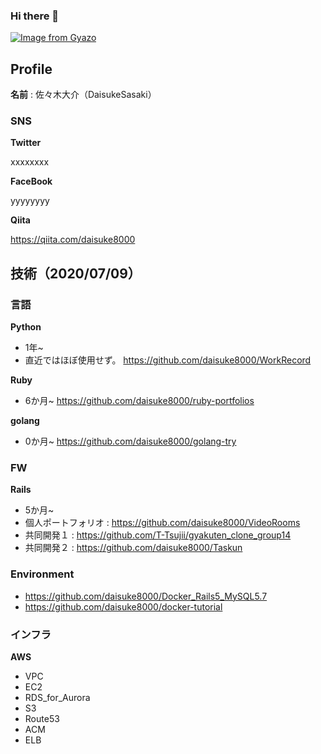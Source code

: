 ### Hi there 👋

[![Image from Gyazo](https://i.gyazo.com/d011b7212eda15ce579fd809522bf5bf.jpg)](https://gyazo.com/d011b7212eda15ce579fd809522bf5bf)

## Profile
**名前** : 佐々木大介（DaisukeSasaki）

### SNS
**Twitter**

xxxxxxxx

**FaceBook**

yyyyyyyy

**Qiita**

https://qiita.com/daisuke8000

## 技術（2020/07/09）
### 言語
**Python**
- 1年~
- 直近ではほぼ使用せず。
https://github.com/daisuke8000/WorkRecord

**Ruby**
- 6か月~
https://github.com/daisuke8000/ruby-portfolios

**golang**
- 0か月~
https://github.com/daisuke8000/golang-try

### FW
**Rails**
- 5か月~
- 個人ポートフォリオ : https://github.com/daisuke8000/VideoRooms
- 共同開発１ : https://github.com/T-Tsujii/gyakuten_clone_group14
- 共同開発２ : https://github.com/daisuke8000/Taskun

### Environment
- https://github.com/daisuke8000/Docker_Rails5_MySQL5.7
- https://github.com/daisuke8000/docker-tutorial

### インフラ
**AWS**
- VPC
- EC2
- RDS_for_Aurora
- S3
- Route53
- ACM
- ELB

<!--
**daisuke8000/daisuke8000** is a ✨ _special_ ✨ repository because its `README.md` (this file) appears on your GitHub profile.

Here are some ideas to get you started:

- 🔭 I’m currently working on ...
- 🌱 I’m currently learning ...
- 👯 I’m looking to collaborate on ...
- 🤔 I’m looking for help with ...
- 💬 Ask me about ...
- 📫 How to reach me: ...
- 😄 Pronouns: ...
- ⚡ Fun fact: ...
-->
